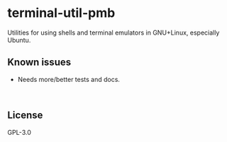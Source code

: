 ﻿
<!--#echo json="package.json" key="name" underline="=" -->
terminal-util-pmb
=================
<!--/#echo -->

<!--#echo json="package.json" key="description" -->
Utilities for using shells and terminal emulators in GNU+Linux, especially
Ubuntu.
<!--/#echo -->




Known issues
------------

* Needs more/better tests and docs.




&nbsp;


License
-------
<!--#echo json="package.json" key=".license" -->
GPL-3.0
<!--/#echo -->
